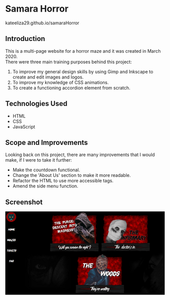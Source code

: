 # Samara Horror
kateeliza29.github.io/samaraHorror

## Introduction
This is a multi-page website for a horror maze and it was created in March 2020.<br>
There were three main training purposes behind this project:
1. To improve my general design skills by using Gimp and Inkscape to create and edit images and logos. 
2. To improve my knowledge of CSS animations. 
3. To create a functioning accordion element from scratch.

## Technologies Used
* HTML
* CSS
* JavaScript

## Scope and Improvements
Looking back on this project, there are many improvements that I would make, if I were to take it further: 
* Make the countdown functional. 
* Change the 'About Us' section to make it more readable. 
* Refactor the HTML to use more accessible tags. 
* Amend the side menu function.


## Screenshot
![A screenshot of the Samara Horror home page](/samaraHorror.png)
